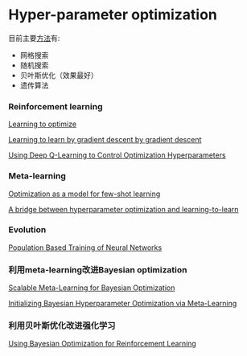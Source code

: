 # Hyper-parameter optimization

目前主要[方法](https://www.jeremyjordan.me/hyperparameter-tuning/)有:
- 网格搜索
- 随机搜索
- 贝叶斯优化（效果最好）
- 遗传算法

### Reinforcement learning

[Learning to optimize](https://arxiv.org/pdf/1606.01885.pdf) 

[Learning to learn by gradient descent by gradient descent](https://arxiv.org/pdf/1606.04474.pdf)

[Using Deep Q-Learning to Control Optimization Hyperparameters](https://arxiv.org/pdf/1602.04062.pdf)
### Meta-learning

[Optimization as a model for few-shot learning](https://openreview.net/pdf?id=rJY0-Kcll)

[A bridge between hyperparameter optimization and learning-to-learn](http://metalearning.ml/papers/metalearn17_franceschi.pdf)

### Evolution

[Population Based Training of Neural Networks](https://arxiv.org/pdf/1711.09846.pdf)

### 利用meta-learning改进Bayesian optimization

[Scalable Meta-Learning for Bayesian Optimization](https://arxiv.org/pdf/1802.02219.pdf)

[Initializing Bayesian Hyperparameter Optimization via Meta-Learning](file:///home/mily/Downloads/10029-44163-1-PB.pdf)

### 利用贝叶斯优化改进强化学习

[Using Bayesian Optimization for Reinforcement Learning](https://blog.sigopt.com/posts/using-bayesian-optimization-for-reinforcement-learning)
